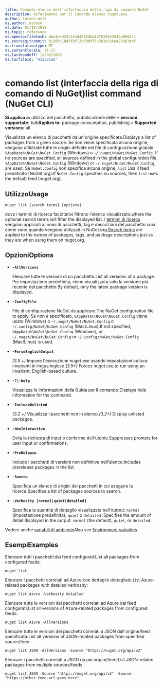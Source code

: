 ```yaml
---
title: Comando elenco dell'interfaccia della riga di comando NuGet
description: Riferimento per il comando elenco nuget.exe
author: karann-msft
ms.author: karann
ms.date: 01/18/2018
ms.topic: reference
ms.openlocfilehash: a6a4ee434c43ad4865dba12f039b5d545a90d3c4
ms.sourcegitcommit: b138bc1d49fbf13b63d975c581a53be4283b7ebf
ms.translationtype: MT
ms.contentlocale: it-IT
ms.lasthandoff: 11/03/2020
ms.locfileid: "93238166"
---
```

# <a name="list-command-nuget-cli"></a><span data-ttu-id="75ee4-103">comando list (interfaccia della riga di comando di NuGet)</span><span class="sxs-lookup"><span data-stu-id="75ee4-103">list command (NuGet CLI)</span></span>

<span data-ttu-id="75ee4-104">**Si applica a:** utilizzo del pacchetto, pubblicazione delle &bullet; **versioni supportate:** tutti</span><span class="sxs-lookup"><span data-stu-id="75ee4-104">**Applies to:** package consumption, publishing &bullet; **Supported versions:** all</span></span>

<span data-ttu-id="75ee4-105">Visualizza un elenco di pacchetti da un'origine specificata.</span><span class="sxs-lookup"><span data-stu-id="75ee4-105">Displays a list of packages from a given source.</span></span> <span data-ttu-id="75ee4-106">Se non viene specificata alcuna origine, vengono utilizzate tutte le origini definite nel file di configurazione globale `%AppData%\NuGet\NuGet.Config` (Windows) o `~/.nuget/NuGet/NuGet.Config` .</span><span class="sxs-lookup"><span data-stu-id="75ee4-106">If no sources are specified, all sources defined in the global configuration file, `%AppData%\NuGet\NuGet.Config` (Windows) or `~/.nuget/NuGet/NuGet.Config`, are used.</span></span> <span data-ttu-id="75ee4-107">Se `NuGet.Config` non specifica alcuna origine, `list` Usa il feed predefinito (NuGet.org).</span><span class="sxs-lookup"><span data-stu-id="75ee4-107">If `NuGet.Config` specifies no sources, then `list` uses the default feed (nuget.org).</span></span>

## <a name="usage"></a><span data-ttu-id="75ee4-108">Utilizzo</span><span class="sxs-lookup"><span data-stu-id="75ee4-108">Usage</span></span>

```cli
nuget list [search terms] [options]
```

<span data-ttu-id="75ee4-109">dove i termini di ricerca facoltativi filtrano l'elenco visualizzato.</span><span class="sxs-lookup"><span data-stu-id="75ee4-109">where the optional search terms will filter the displayed list.</span></span> <span data-ttu-id="75ee4-110">I [termini di ricerca](../../consume-packages/finding-and-choosing-packages.md#search-syntax) vengono applicati ai nomi di pacchetti, tag e descrizioni del pacchetto così come sono quando vengono utilizzati in NuGet.org.</span><span class="sxs-lookup"><span data-stu-id="75ee4-110">[Search terms](../../consume-packages/finding-and-choosing-packages.md#search-syntax) are applied to the names of packages, tags, and package descriptions just as they are when using them on nuget.org.</span></span> 

## <a name="options"></a><span data-ttu-id="75ee4-111">Opzioni</span><span class="sxs-lookup"><span data-stu-id="75ee4-111">Options</span></span>

- **`-AllVersions`**

  <span data-ttu-id="75ee4-112">Elencare tutte le versioni di un pacchetto.</span><span class="sxs-lookup"><span data-stu-id="75ee4-112">List all versions of a package.</span></span> <span data-ttu-id="75ee4-113">Per impostazione predefinita, viene visualizzata solo la versione più recente del pacchetto.</span><span class="sxs-lookup"><span data-stu-id="75ee4-113">By default, only the latest package version is displayed.</span></span>

- **`-ConfigFile`**

  <span data-ttu-id="75ee4-114">File di configurazione NuGet da applicare.</span><span class="sxs-lookup"><span data-stu-id="75ee4-114">The NuGet configuration file to apply.</span></span> <span data-ttu-id="75ee4-115">Se non è specificato, `%AppData%\NuGet\NuGet.Config` viene usato (Windows) o `~/.nuget/NuGet/NuGet.Config` o `~/.config/NuGet/NuGet.Config` (Mac/Linux).</span><span class="sxs-lookup"><span data-stu-id="75ee4-115">If not specified, `%AppData%\NuGet\NuGet.Config` (Windows), or `~/.nuget/NuGet/NuGet.Config` or `~/.config/NuGet/NuGet.Config` (Mac/Linux) is used.</span></span>

- **`-ForceEnglishOutput`**

  <span data-ttu-id="75ee4-116">*(3.5 +)* Impone l'esecuzione nuget.exe usando impostazioni cultura invarianti in lingua inglese.</span><span class="sxs-lookup"><span data-stu-id="75ee4-116">*(3.5+)* Forces nuget.exe to run using an invariant, English-based culture.</span></span>

- **`-?|-help`**

  <span data-ttu-id="75ee4-117">Visualizza le informazioni della Guida per il comando.</span><span class="sxs-lookup"><span data-stu-id="75ee4-117">Displays help information for the command.</span></span>

- **`-IncludeDelisted`**

  <span data-ttu-id="75ee4-118">*(3.2 +)* Visualizza i pacchetti non in elenco.</span><span class="sxs-lookup"><span data-stu-id="75ee4-118">*(3.2+)* Display unlisted packages.</span></span>

- **`-NonInteractive`**

  <span data-ttu-id="75ee4-119">Evita la richiesta di input o conferme dell'utente.</span><span class="sxs-lookup"><span data-stu-id="75ee4-119">Suppresses prompts for user input or confirmations.</span></span>

- **`-PreRelease`**

  <span data-ttu-id="75ee4-120">Include i pacchetti di versioni non definitive nell'elenco.</span><span class="sxs-lookup"><span data-stu-id="75ee4-120">Includes prerelease packages in the list.</span></span>

- **`-Source`**

  <span data-ttu-id="75ee4-121">Specifica un elenco di origini dei pacchetti in cui eseguire la ricerca.</span><span class="sxs-lookup"><span data-stu-id="75ee4-121">Specifies a list of packages sources to search.</span></span>

- **`-Verbosity [normal|quiet|detailed]`**

  <span data-ttu-id="75ee4-122">Specifica la quantità di dettaglio visualizzata nell'output: `normal` (impostazione predefinita), `quiet` o `detailed` .</span><span class="sxs-lookup"><span data-stu-id="75ee4-122">Specifies the amount of detail displayed in the output: `normal` (the default), `quiet`, or `detailed`.</span></span>

<span data-ttu-id="75ee4-123">Vedere anche [variabili di ambiente](cli-ref-environment-variables.md)</span><span class="sxs-lookup"><span data-stu-id="75ee4-123">Also see [Environment variables](cli-ref-environment-variables.md)</span></span>

## <a name="examples"></a><span data-ttu-id="75ee4-124">Esempi</span><span class="sxs-lookup"><span data-stu-id="75ee4-124">Examples</span></span>

<span data-ttu-id="75ee4-125">Elencare tutti i pacchetti dai feed configurati:</span><span class="sxs-lookup"><span data-stu-id="75ee4-125">List all packages from configured feeds:</span></span>
```
nuget list
```
<span data-ttu-id="75ee4-126">Elencare i pacchetti correlati ad Azure con dettaglio dettagliato:</span><span class="sxs-lookup"><span data-stu-id="75ee4-126">List Azure-related packages with detailed verbosity:</span></span>
```
nuget list Azure -Verbosity detailed
```
<span data-ttu-id="75ee4-127">Elencare tutte le versioni dei pacchetti correlati ad Azure dai feed configurati:</span><span class="sxs-lookup"><span data-stu-id="75ee4-127">List all versions of Azure-related packages from configured feeds:</span></span>
```
nuget list Azure -AllVersions
```
<span data-ttu-id="75ee4-128">Elencare tutte le versioni dei pacchetti correlati a JSON dall'origine/feed specificata:</span><span class="sxs-lookup"><span data-stu-id="75ee4-128">List all versions of JSON-related packages from specified source/feed:</span></span>
```
nuget list JSON -AllVersions -Source "https://nuget.org/api/v2"
```
<span data-ttu-id="75ee4-129">Elencare i pacchetti correlati a JSON da più origini/feed:</span><span class="sxs-lookup"><span data-stu-id="75ee4-129">List JSON-related packages from multiple sources/feeds:</span></span>
```
nuget list JSON -Source "https://nuget.org/api/v2" -Source "https://other-feed-url-goes-here"
```
